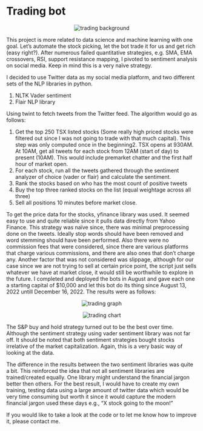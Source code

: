 # Trading bot
<p align="center">
  <img src="https://github.com/user-attachments/assets/b5d1cc3b-46d6-4a09-bed9-f2bb107eb769" alt="trading background" />
</p>

This project is more related to data science and machine learning with one goal. Let’s automate the stock picking, let the bot trade it for us and get rich (easy right?). After numerous failed quantitative strategies, e.g. SMA, EMA crossovers, RSI, support resistance mapping, I pivoted to sentiment analysis on social media. Keep in mind this is a very naïve strategy.

 I decided to use Twitter data as my social media platform, and two different sets of the NLP libraries in python.
 
 1.	NLTK Vader sentiment
 2.	Flair NLP library

Using twint to fetch tweets from the Twitter feed. The algorithm would go as follows:
1.	Get the top 250 TSX listed stocks (Some really high priced stocks were filtered out since I was not going to trade with that much capital). This step was only computed once in the beginning2.	TSX opens at 930AM. At 10AM, get all tweets for each stock from 12AM (start of day) to present (10AM). This would include premarket chatter and the first half hour of market open.
3.	For each stock, run all the tweets gathered through the sentiment analyzer of choice (vader or flair) and calculate the sentiment.
4.	Rank the stocks based on who has the most count of positive tweets
5.	Buy the top three ranked stocks on the list (equal weightage across all three)
6.	Sell all positions 10 minutes before market close.

To get the price data for the stocks, yfinance library was used. It seemed easy to use and quite reliable since it pulls data directly from Yahoo Finance.
This strategy was naïve since, there was minimal preprocessing done on the tweets. Ideally stop words should have been removed and word stemming should have been performed. Also there were no commission fees that were considered, since there are various platforms that charge various commissions, and there are also ones that don’t charge any.
Another factor that was not considered was slippage, although for our case since we are not trying to sell at certain price point, the script just sells whatever we have at market close, it would still be worthwhile to explore in the future. 
I completed and deployed the bots in August and gave each one a starting capital of $10,000 and let this bot do its thing since August 13, 2022 untill December 16, 2022. The results were as follows:

<p align="center">
  <img src="https://github.com/user-attachments/assets/0697407b-7feb-4e73-9310-9becf76c329e" alt="trading graph" />
</p>

<p align="center">
  <img src="https://github.com/user-attachments/assets/d127a291-564a-485e-a408-837adafbeda8" alt="trading chart" />
</p>

The S&P buy and hold strategy turned out to be the best over time. Although the sentiment strategy using vader sentiment library was not far off. It should be noted that both sentiment strategies bought stocks irrelative of the market capitalization. Again, this is a very basic way of looking at the data. 

The difference in the results between the two sentiment libraries was quite a bit. This reinforced the idea that not all sentiment libraries are trained/created equally. One library might understand the financial jargon better then others. 
For the best result, I would have to create my own training, testing data using a large amount of twitter data which would be very time consuming but worth it since it would capture the modern financial jargon used these days e.g., “X stock going to the moon!”

If you would like to take a look at the code or to let me know how to improve it, please contact me.
